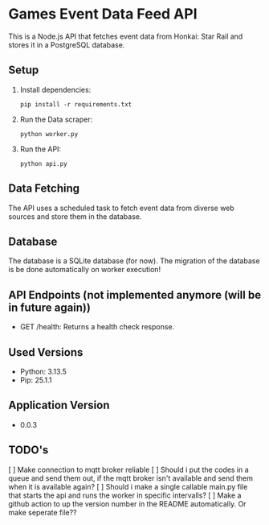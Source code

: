 # Games Event Data Feed API

This is a Node.js API that fetches event data from Honkai: Star Rail and stores it in a PostgreSQL database.

## Setup

1. Install dependencies:
   ```
   pip install -r requirements.txt
   ```

3. Run the Data scraper:
   ```
   python worker.py
   ```

3. Run the API:
   ```
   python api.py
   ```

## Data Fetching

The API uses a scheduled task to fetch event data from diverse web sources and store them in the database.

## Database

The database is a SQLite database (for now).
The migration of the database is be done automatically on worker execution!

## API Endpoints (not implemented anymore (will be in future again))

- GET /health: Returns a health check response.

## Used Versions

- Python: 3.13.5
- Pip: 25.1.1

## Application Version

- 0.0.3

## TODO's
[ ] Make connection to mqtt broker reliable
[ ] Should i put the codes in a queue and send them out, if the mqtt broker isn't available and send them when it is available again?
[ ] Should i make a single callable main.py file that starts the api and runs the worker in specific intervalls?
[ ] Make a github action to up the version number in the README automatically. Or make seperate file??